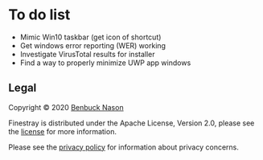 # To do list

- Mimic Win10 taskbar (get icon of shortcut)
- Get windows error reporting (WER) working
- Investigate VirusTotal results for installer
- Find a way to properly minimize UWP app windows

## Legal

Copyright &copy; 2020 [Benbuck Nason](<https://github.com/benbuck>)

Finestray is distributed under the Apache License, Version 2.0, please see the [license](LICENSE) for more information.

Please see the [privacy policy](PRIVACY.md) for information about privacy concerns.
